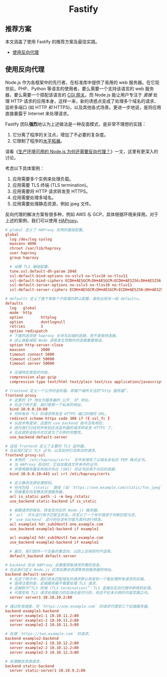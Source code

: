 <h1 align="center">Fastify</h1>

## 推荐方案

本文涵盖了使用 Fastify 的推荐方案及最佳实践。

* [使用反向代理](#reverseproxy)

## 使用反向代理
<a id="reverseproxy"></a>

Node.js 作为各框架中的先行者，在标准库中提供了易用的 web 服务器。在它现世前，PHP、Python 等语言的使用者，要么需要一个支持该语言的 web 服务器，要么需要一个搭配该语言的 [CGI 网关](cgi)。而 Node.js 能让用户专注于 _直接_ 处理 HTTP 请求的应用本身，这样一来，新的诱惑点变成了处理多个域名的请求、监听多端口 (如 HTTP _和_ HTTPS)，以及其他各式场景。更进一步地说，是将应用直接暴露于 Internet 来处理请求。

Fastify 团队**强烈**地认为上述做法是一种反面模式，是非常不理想的实践：

1. 它分离了程序的关注点，增加了不必要的复杂度。
2. 它限制了程序的[水平拓展](scale-horiz)。

请看《[生产环境可用的 Node.js 为何还需要反向代理？][why-use]》一文，这里有更深入的讨论。

考虑以下具体案例：

1. 应用需要多个实例来处理负载。
1. 应用需要 TLS 终端 (TLS termination)。
1. 应用需要将 HTTP 请求转发至 HTTPS。
1. 应用需要处理多域名。
1. 应用需要处理静态资源，例如 jpeg 文件。

反向代理的解决方案有很多种，例如 AWS 与 GCP，具体根据环境来择用。对于上述的案例，我们可以使用 [HAProxy][haproxy]。

```conf
# global 定义了 HAProxy 实例的基础配置。
global
  log /dev/log syslog
  maxconn 4096
  chroot /var/lib/haproxy
  user haproxy
  group haproxy

  # 设置 TLS 基础配置。
  tune.ssl.default-dh-param 2048
  ssl-default-bind-options no-sslv3 no-tlsv10 no-tlsv11
  ssl-default-bind-ciphers ECDH+AESGCM:DH+AESGCM:ECDH+AES256:DH+AES256:ECDH+AES128:DH+AES:RSA+AESGCM:RSA+AES:!aNULL:!MD5:!DSS
  ssl-default-server-options no-sslv3 no-tlsv10 no-tlsv11
  ssl-default-server-ciphers ECDH+AESGCM:DH+AESGCM:ECDH+AES256:DH+AES256:ECDH+AES128:DH+AES:RSA+AESGCM:RSA+AES:!aNULL:!MD5:!DSS

# defaults 定义了接下来每个子段落的默认配置，直到出现另一段 defaults。
defaults
  log   global
  mode  http
  option        httplog
  option        dontlognull
  retries       3
  option redispatch
  # 下面的选项使 haproxy 关闭与后端的连接，而不是保持连接。
  # 这么做能减轻 Node 进程发生预期外的连接重置错误。
  option http-server-close
  maxconn       2000
  timeout connect 5000
  timeout client 50000
  timeout server 50000

  # 压缩特定类型的内容。
  compression algo gzip
  compression type text/html text/plain text/css application/javascript

# frontend 定义一个公开的监听器，即客户端所关注的“http 服务器”。
frontend proxy
  # 这里的 IP 地址为服务器的_公开_ IP 地址。
  # 在这个例子里，我们使用一个私有的地址。
  bind 10.0.0.10:80
  # 将所有非 TLS 的请求转发至 HTTPS 端口的相同 URL。
  redirect scheme https code 308 if !{ ssl_fc }
  # 从技术角度讲，这里的 use_backend 指令没有用处，
  # 因为我们已经将所有到达该监听器的请求转发至 HTTPS 了。
  # 在此提到该指令仅仅是为了示例的完整性。
  use_backend default-server

# 这段 frontend 定义了主要的 TLS 监听器。
# 在此我们定义 TLS 证书，以及如何引流来访的请求。
frontend proxy-ssl
  # 本例的 `/etc/haproxy/certs` 文件夹保存了以域名命名的 PEM 格式证书。
  # 当 HAProxy 启动时，它会加载该文件夹中的证书，
  # 并使用服务器名称指示协议 (SNI) 将证书应用于对应的连接。
  bind 10.0.0.10:443 ssl crt /etc/haproxy/certs

  # 定义静态资源处理规则。
  # 任何包括 `/static` 路径 (如 `https://one.example.com/static/foo.jpeg`) 的请求，
  # 将被重定向至静态资源服务器。
  acl is_static path -i -m beg /static
  use_backend static-backend if is_static

  # 根据请求的域名，转发至对应的 Node.js 服务器。
  # `acl` 开头这行用于匹配主机名，并定义了一个布尔值用于判断匹配与否。
  # `use_backend` 这行则在该布尔值为真时进行转发。
  acl example1 hdr_sub(Host) one.example.com
  use_backend example1-backend if example1

  acl example2 hdr_sub(Host) two.example.com
  use_backend example2-backend if example2

  # 最后，我们提供一个后备的重定向，以防上述规则均不适用。
  default_backend default-server

# backend 告诉 HAProxy 去哪里获取请求所需的信息。
# 在此我们定义 Node.js 应用及静态资源等其他服务器的地址。
backend default-server
  # 在这个例子中，我们将未匹配域名的请求默认转发到一个能处理所有请求的后端。
  # 值得注意的是，后端服务器不需要处理 TLS 请求。
  # 这被称为“TLS 终端 (TLS termination)”：TLS 连接在反向代理中即得到处理。
  # 代理至有 TLS 请求处理能力的后端也是可行的，但这不在本示例的内容范围之内。
  server server1 10.10.10.2:80

# 通过轮询调度，将 `https://one.example.com` 的请求代理至三个后端服务器。
backend example1-backend
  server example1-1 10.10.11.2:80
  server example1-2 10.10.11.2:80
  server example2-2 10.10.11.3:80

# 处理 `https://two.example.com` 的请求。
backend example2-backend
  server example2-1 10.10.12.2:80
  server example2-2 10.10.12.2:80
  server example2-3 10.10.12.3:80

# 处理静态资源请求。
backend static-backend
  server static-server1 10.10.9.2:80
```

[cgi]: https://en.wikipedia.org/wiki/Common_Gateway_Interface
[scale-horiz]: https://en.wikipedia.org/wiki/Scalability#Horizontal
[why-use]: https://web.archive.org/web/20190821102906/https://medium.com/intrinsic/why-should-i-use-a-reverse-proxy-if-node-js-is-production-ready-5a079408b2ca
[haproxy]: https://www.haproxy.org/